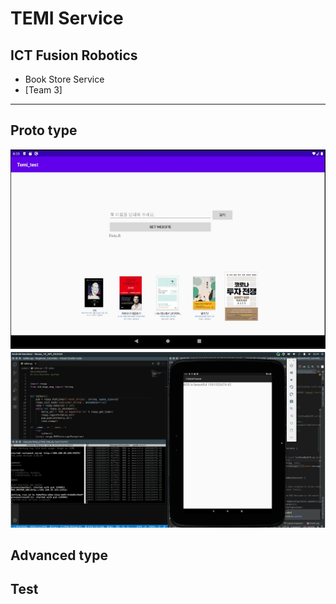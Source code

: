 # TEMI Service
## ICT Fusion Robotics 
- Book Store Service  
- [Team 3] 
---
## Proto type
![temi](temi_screen.jpg)
![temi](ROS.png)
## Advanced type

## Test 



